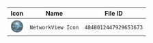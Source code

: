 | Icon | Name | File ID |
| ---  | ---  | ---     |
| ![](NetworkView%20Icon.png) | `NetworkView Icon` | `4848012447929653673` |

